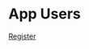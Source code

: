 # App Users

<AppUserList />

<a href="./register-app-user">Register</a>

<script setup>
import AppUserList from '../.vitepress/components/AppUser/AppUserList.vue';
</script>